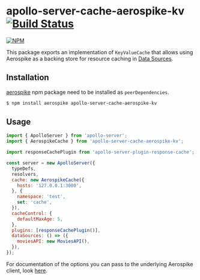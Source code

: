 # apollo-server-cache-aerospike-kv [![Build Status](https://travis-ci.org/zulhilmizainuddin/apollo-server-cache-aerospike-kv.svg?branch=master)](https://travis-ci.org/zulhilmizainuddin/apollo-server-cache-aerospike-kv)

[![NPM](https://nodei.co/npm/apollo-server-cache-aerospike-kv.png?downloads=true&downloadRank=true&stars=true)](https://nodei.co/npm/apollo-server-cache-aerospike-kv/)

This package exports an implementation of `KeyValueCache` that allows using Aerospike as a backing store for resource caching in [Data Sources](https://www.apollographql.com/docs/apollo-server/data/data-sources/).

## Installation
[aerospike](https://www.npmjs.com/package/aerospike) npm package need to be installed as `peerDependencies`.

```bash
$ npm install aerospike apollo-server-cache-aerospike-kv
```

## Usage

```js
import { ApolloServer } from 'apollo-server';
import { AerospikeCache } from 'apollo-server-cache-aerospike-kv';

import responseCachePlugin from 'apollo-server-plugin-response-cache';

const server = new ApolloServer({
  typeDefs,
  resolvers,
  cache: new AerospikeCache({
    hosts: '127.0.0.1:3000',
  }, {
    namespace: 'test',
    set: 'cache',
  }),
  cacheControl: {
    defaultMaxAge: 5,
  },
  plugins: [responseCachePlugin()],
  dataSources: () => ({
    moviesAPI: new MoviesAPI(),
  }),
});
```

For documentation of the options you can pass to the underlying Aerospike client, look [here](https://www.aerospike.com/apidocs/nodejs/Config.html).
